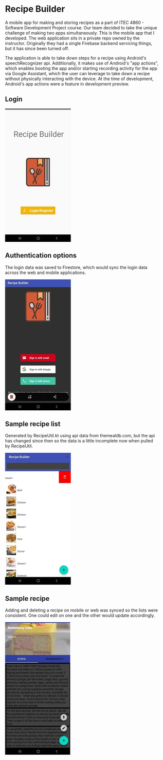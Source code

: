 # Recipe Builder
A mobile app for making and storing recipes as a part of ITEC 4860 - Software Development Project course. Our team decided to take the unique challenge of making two apps simultaneously. This is the mobile app that I developed. The web application sits in a private repo owned by the instructor. Originally they had a single Firebase backend servicing things, but it has since been turned off.

The application is able to take down steps for a recipe using Android's speechRecognizer api. Additionally, it makes use of Android's "app actions", which enables booting the app and/or starting recording activity for the app via Google Assistant, which the user can leverage to take down a recipe without physically interacting with the device. At the time of development, Android's app actions were a feature in development preview. 

## Login
![login](docs/imgs/rbuilder-1.png)


## Authentication options
The login data was saved to Firestore, which would sync the login data across the web and mobile applications.

![auth](docs/imgs/rbuilder-2.png)


## Sample recipe list
Generated by RecipeUtil.kt using api data from themealdb.com, but the api has changed since then so the data is a little incomplete now when pulled by RecipeUtil.

![recipelist](docs/imgs/rbuilder-3.png)


## Sample recipe
Adding and deleting a recipe on mobile or web was synced so the lists were consistent. One could edit on one and the other would update accordingly.

![recipe](docs/imgs/rbuilder-4.png)
